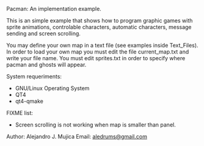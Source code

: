 Pacman: An implementation example.

This is an simple example that shows how to program graphic games with sprite animations, controlable characters, automatic characters, message sending and screen scrolling.

You may define your own map in a text file (see examples inside Text_Files). In
order to load your own map you must edit the file current_map.txt and write
your file name. You must edit sprites.txt in order to specify where pacman and
ghosts will appear.

System requeriments:

- GNU/Linux Operating System
- QT4
- qt4-qmake

FIXME list:
- Screen scrolling is not working when map is smaller than panel.

Author: Alejandro J. Mujica
Email: aledrums@gmail.com
